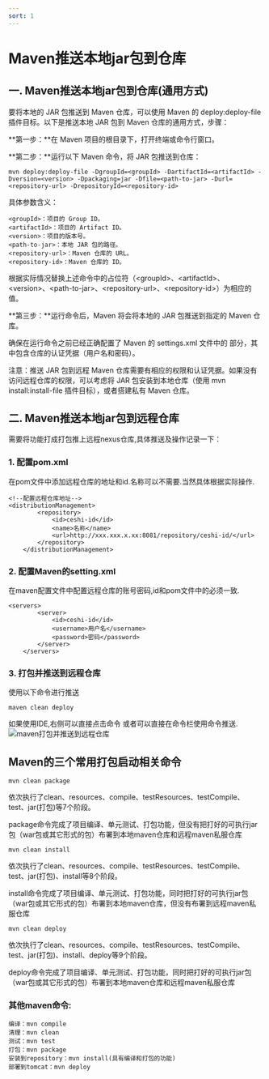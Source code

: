 ```yaml
---
sort: 1
---
```

# Maven推送本地jar包到仓库
## 一. Maven推送本地jar包到仓库(通用方式)
要将本地的 JAR 包推送到 Maven 仓库，可以使用 Maven 的 deploy:deploy-file 插件目标。以下是推送本地 JAR 包到 Maven 仓库的通用方式，步骤：

**第一步：**在 Maven 项目的根目录下，打开终端或命令行窗口。

**第二步：**运行以下 Maven 命令，将 JAR 包推送到仓库：

```
mvn deploy:deploy-file -DgroupId=<groupId> -DartifactId=<artifactId> -Dversion=<version> -Dpackaging=jar -Dfile=<path-to-jar> -Durl=<repository-url> -DrepositoryId=<repository-id>
```
具体参数含义：

	<groupId>：项目的 Group ID。
	<artifactId>：项目的 Artifact ID。
	<version>：项目的版本号。
	<path-to-jar>：本地 JAR 包的路径。
	<repository-url>：Maven 仓库的 URL。
	<repository-id>：Maven 仓库的 ID。
根据实际情况替换上述命令中的占位符（\<groupId>、\<artifactId>、\<version>、\<path-to-jar>、\<repository-url>、\<repository-id>）为相应的值。

**第三步：**运行命令后，Maven 将会将本地的 JAR 包推送到指定的 Maven 仓库。

确保在运行命令之前已经正确配置了 Maven 的 settings.xml 文件中的 <servers> 部分，其中包含仓库的认证凭据（用户名和密码）。

注意：推送 JAR 包到远程 Maven 仓库需要有相应的权限和认证凭据。如果没有访问远程仓库的权限，可以考虑将 JAR 包安装到本地仓库（使用 mvn install:install-file 插件目标），或者搭建私有 Maven 仓库。

## 二. Maven推送本地jar包到远程仓库

需要将功能打成打包推上远程nexus仓库,具体推送及操作记录一下：

### 1. 配置pom.xml
在pom文件中添加远程仓库的地址和id.名称可以不需要.当然具体根据实际操作.

```
<!--配置远程仓库地址-->
<distributionManagement>
		<repository>
			<id>ceshi-id</id>
			<name>名称</name>
			<url>http://xxx.xxx.x.xx:8081/repository/ceshi-id/</url>
		</repository>
	</distributionManagement>
```

### 2. 配置Maven的setting.xml

在maven配置文件中配置远程仓库的账号密码,id和pom文件中的必须一致.

```
<servers>
        <server>
            <id>ceshi-id</id>
            <username>用户名</username>
            <password>密码</password>
        </server>
    </servers>
```

### 3. 打包并推送到远程仓库
使用以下命令进行推送

```
maven clean deploy
```
如果使用IDE,右侧可以直接点击命令
或者可以直接在命令栏使用命令推送.
![maven打包并推送到远程仓库](https://image.justmyfreedom.com//static/assets/blog_img/微信截图_20230428114825min.png)

## Maven的三个常用打包启动相关命令

```
mvn clean package
```

依次执行了clean、resources、compile、testResources、testCompile、test、jar(打包)等7个阶段。

package命令完成了项目编译、单元测试、打包功能，但没有把打好的可执行jar包（war包或其它形式的包）布署到本地maven仓库和远程maven私服仓库

```
mvn clean install
```

依次执行了clean、resources、compile、testResources、testCompile、test、jar(打包)、install等8个阶段。

install命令完成了项目编译、单元测试、打包功能，同时把打好的可执行jar包（war包或其它形式的包）布署到本地maven仓库，但没有布署到远程maven私服仓库


```
mvn clean deploy
```

依次执行了clean、resources、compile、testResources、testCompile、test、jar(打包)、install、deploy等9个阶段。

deploy命令完成了项目编译、单元测试、打包功能，同时把打好的可执行jar包（war包或其它形式的包）布署到本地maven仓库和远程maven私服仓库


### 其他maven命令:

	编译：mvn compile
	清理：mvn clean
	测试：mvn test
	打包：mvn package
	安装到repository：mvn install(具有编译和打包的功能)
	部署到tomcat：mvn deploy

